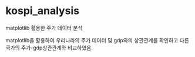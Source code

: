 # kospi_analysis
matplotlib 활용한 주가 데이터 분석

matplotlib을 활용하여 우리나라의 주가 데이터 및 gdp와의 상관관계를 확인하고 다른 국가의 주가-gdp상관관계와 비교하였음.
